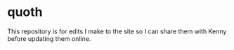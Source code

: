 # quoth
This repository is for edits I make to the site so I can share them with Kenny before updating them online.
